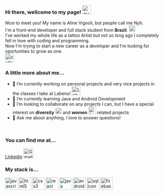 ### Hi there, wellcome to my page! <img src="https://emojis.slackmojis.com/emojis/images/1563481434/6016/meow_coffee.png?1563481434" width="28px" alt="cute kitten drinking coffe"/>

<p>
  Nice to meet you! My name is Aline Vignoli, but people call me Nyh.<br>
  I'm a front-end developer and full stack student from <b>Brazil</b>. <img src="https://camo.githubusercontent.com/00e83015d8faeb60cc8d6ac61327ea602a9ff204c05be3bbd668fe65f3939dea/68747470733a2f2f7777772e666c617469636f6e2e636f6d2f7376672f7374617469632f69636f6e732f7376672f3139372f3139373338362e737667" width="20px" alt="Brazil flag"/><br>
  I've worked my whole life as a tattoo Artist but not so long ago I completely fell in love with coding and programming.<br>
  Now I'm trying to start a new career as a developer and I'm looking for oportunities to grow as one.<br>
  <img src="https://emojis.slackmojis.com/emojis/images/1608026376/11743/kermit_typing.gif?1608026376" width="28px" alt="cute kitten drinking coffe"/>
</p>

### A little more about me...
- 🔭 I’m currently working on personal projects and very nice projects in the classes I take at Labenu! <img src="https://uploads-ssl.webflow.com/5e790d30d198385b09366d8f/5eab0f1225c2d474a92656df_fav2_LabeNu_.png" width="28px" alt="Labenu logo"/>
- 🌱 I’m currently learning Java and Android Development
- 👯 I’m looking to collaborate on any projects I can, but I have a special interest on <b>diversity</b> <img src="https://emojis.slackmojis.com/emojis/images/1588108737/8790/fb-pride.png?1588108737" width="20px" alt="pride flag"/> and <b>women</b> <img src="https://images.emojiterra.com/google/android-oreo/512px/2640.png" width="24px" alt="feminism symbol"/> related projects
- 💬 Ask me about anything, I love to answer questions!
<br>

### You can find me at...
<a href="www.linkedin.com/nyhvignoli">Linkedin</a>
<a href="mailto:nyhv.contato@gmail.com"><img src="https://seeklogo.net/wp-content/uploads/2020/10/gmail-logo.png" width="32px" alt="Gmail logo"/></a>
<br>

### My stack is...
<img src="https://img.icons8.com/color/72/javascript.png" width="40px" alt="javascript icon"/> <img src="https://img.icons8.com/color/72/html-5.png" width="40px" alt="html5 icon"/> <img src="https://img.icons8.com/color/72/css3.png" width="40px" alt="css3 icon"/> <img src="https://img.icons8.com/officexs/72/react.png" width="40px" alt="react icon"/> <img src="https://img.icons8.com/color/2x/java-coffee-cup-logo.png" width="40px" alt="java icon"/> <img src="https://img.icons8.com/color/2x/android-os.png" width="40px" alt="android icon"/> <img src="https://img.icons8.com/officexs/72/sql.png" width="40px" alt="sql icon"/> <img src="https://img.icons8.com/color/2x/google-firebase-console.png" width="40px" alt="firebase icon"/>


<br>

<!--
**nyhvignoli/nyhvignoli** is a ✨ _special_ ✨ repository because its `README.md` (this file) appears on your GitHub profile.

Here are some ideas to get you started:

- 🔭 I’m currently working on ...
- 🌱 I’m currently learning ...
- 👯 I’m looking to collaborate on ...
- 🤔 I’m looking for help with ...
- 💬 Ask me about ...
- 📫 How to reach me: ...
- 😄 Pronouns: ...
- ⚡ Fun fact: ...
-->

